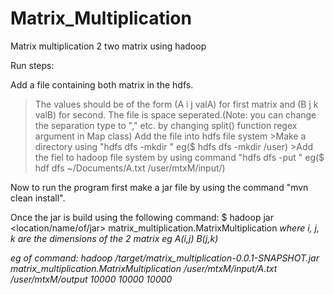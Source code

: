 # Matrix_Multiplication
Matrix multiplication 2 two matrix using hadoop

Run steps:

Add a file containing both matrix in the hdfs.
  >The values should be of the form (A i j valA) for first matrix and (B j k valB) for second.
  >The file is space seperated.(Note: you can change the separation type to "," etc. by changing split() function regex argument in Map class)
  >Add the file into hdfs file system
    >Make a directory using "hdfs dfs -mkdir <directory name>" eg($ hdfs dfs -mkdir /user)
    >Add the fiel to hadoop file system by using command "hdfs dfs -put <location of file> <directory in hdfs that you have made>" eg($ hdf dfs ~/Documents/A.txt /user/mtxM/input/)

Now to run the program first make a jar file by using the command "mvn clean install".

Once the jar is build using the following command:
$ hadoop jar <location/name/of/jar> matrix_multiplication.MatrixMultiplication <hdfs input file location> <hdfs output location> <i> <j> <k>
where i, j, k are the dimensions of the 2 matrix eg A(i,j) B(j,k)

eg of command:
hadoop /target/matrix_multiplication-0.0.1-SNAPSHOT.jar matrix_multiplication.MatrixMultiplication /user/mtxM/input/A.txt /user/mtxM/output 10000 10000 10000


